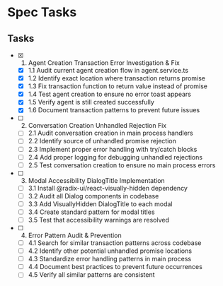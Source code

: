 # Spec Tasks

## Tasks

- [x] 1. Agent Creation Transaction Error Investigation & Fix
  - [x] 1.1 Audit current agent creation flow in agent.service.ts
  - [x] 1.2 Identify exact location where transaction returns promise
  - [x] 1.3 Fix transaction function to return value instead of promise
  - [x] 1.4 Test agent creation to ensure no error toast appears
  - [x] 1.5 Verify agent is still created successfully
  - [x] 1.6 Document transaction patterns to prevent future issues

- [ ] 2. Conversation Creation Unhandled Rejection Fix
  - [ ] 2.1 Audit conversation creation in main process handlers
  - [ ] 2.2 Identify source of unhandled promise rejection
  - [ ] 2.3 Implement proper error handling with try/catch blocks
  - [ ] 2.4 Add proper logging for debugging unhandled rejections
  - [ ] 2.5 Test conversation creation to ensure no main process errors

- [ ] 3. Modal Accessibility DialogTitle Implementation
  - [ ] 3.1 Install @radix-ui/react-visually-hidden dependency
  - [ ] 3.2 Audit all Dialog components in codebase
  - [ ] 3.3 Add VisuallyHidden DialogTitle to each modal
  - [ ] 3.4 Create standard pattern for modal titles
  - [ ] 3.5 Test that accessibility warnings are resolved

- [ ] 4. Error Pattern Audit & Prevention
  - [ ] 4.1 Search for similar transaction patterns across codebase
  - [ ] 4.2 Identify other potential unhandled promise locations
  - [ ] 4.3 Standardize error handling patterns in main process
  - [ ] 4.4 Document best practices to prevent future occurrences
  - [ ] 4.5 Verify all similar patterns are consistent
